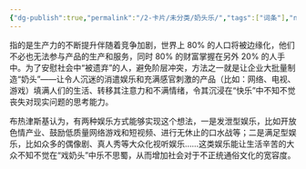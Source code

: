 ```yaml
---
{"dg-publish":true,"permalink":"/2-卡片/未分类/奶头乐/","tags":["词条"],"noteIcon":1,"created":"2024-01-01","updated":"2024-04-11"}
---
```



指的是生产力的不断提升伴随着竞争加剧，世界上 80% 的人口将被边缘化，他们不必也无法参与产品的生产和服务，同时 80% 的财富掌握在另外 20% 的人手中。为了安慰社会中“被遗弃”的人，避免阶层冲突，方法之一就是让企业大批量制造“奶头”——让令人沉迷的消遣娱乐和充满感官刺激的产品（比如：网络、电视、游戏）填满人们的生活、转移其注意力和不满情绪，令其沉浸在“快乐”中不知不觉丧失对现实问题的思考能力。 

布热津斯基认为，有两种娱乐方式能够实现这个想法，一是发泄型娱乐，比如开放色情产业、鼓励低质量网络游戏和短视频、进行无休止的口水战等；二是满足型娱乐，比如众多的偶像剧、真人秀等大众化视听娱乐……这类娱乐能让生活辛苦的大众不知不觉在“戏奶头”中乐不思蜀，从而增加社会对于不正统通俗文化的宽容度。